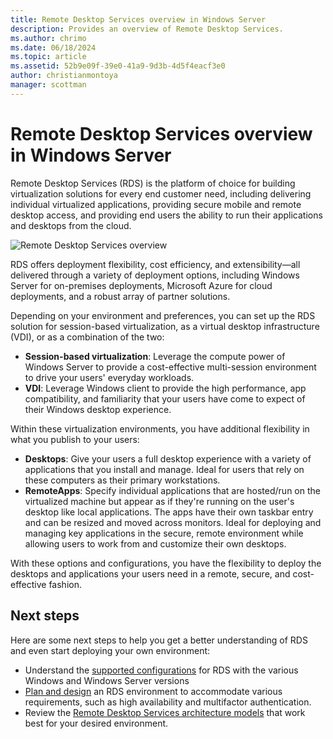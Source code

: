 ```yaml
---
title: Remote Desktop Services overview in Windows Server
description: Provides an overview of Remote Desktop Services.
ms.author: chrimo
ms.date: 06/18/2024
ms.topic: article
ms.assetid: 52b9e09f-39e0-41a9-9d3b-4d5f4eacf3e0
author: christianmontoya
manager: scottman
---
```


# Remote Desktop Services overview in Windows Server

Remote Desktop Services (RDS) is the platform of choice for building virtualization solutions for every end customer need, including delivering individual virtualized applications, providing secure mobile and remote desktop access, and providing end users the ability to run their applications and desktops from the cloud.

![Remote Desktop Services overview](./media/rds-overview.png)

RDS offers deployment flexibility, cost efficiency, and extensibility—all delivered through a variety of deployment options, including Windows Server for on-premises deployments, Microsoft Azure for cloud deployments, and a robust array of partner solutions.

Depending on your environment and preferences, you can set up the RDS solution for session-based virtualization, as a virtual desktop infrastructure (VDI), or as a combination of the two:

- **Session-based virtualization**: Leverage the compute power of Windows Server to provide a cost-effective multi-session environment to drive your users' everyday workloads.
- **VDI**: Leverage Windows client to provide the high performance, app compatibility, and familiarity that your users have come to expect of their Windows desktop experience.

Within these virtualization environments, you have additional flexibility in what you publish to your users:

- **Desktops**: Give your users a full desktop experience with a variety of applications that you install and manage. Ideal for users that rely on these computers as their primary workstations.
- **RemoteApps**: Specify individual applications that are hosted/run on the virtualized machine but appear as if they're running on the user's desktop like local applications. The apps have their own taskbar entry and can be resized and moved across monitors. Ideal for deploying and managing key applications in the secure, remote environment while allowing users to work from and customize their own desktops.

With these options and configurations, you have the flexibility to deploy the desktops and applications your users need in a remote, secure, and cost-effective fashion.

## Next steps

Here are some next steps to help you get a better understanding of RDS and even start deploying your own environment:
- Understand the [supported configurations](rds-supported-config.md) for RDS with the various Windows and Windows Server versions
- [Plan and design](rds-plan-and-design.md) an RDS environment to accommodate various requirements, such as high availability and multifactor authentication.
- Review the [Remote Desktop Services architecture models](desktop-hosting-logical-architecture.md) that work best for your desired environment.
